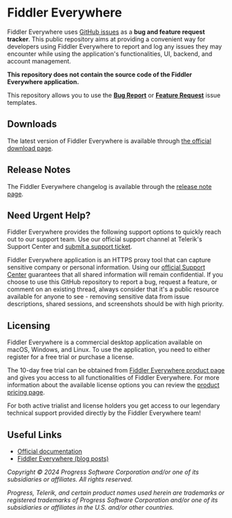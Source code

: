 # Fiddler Everywhere

Fiddler Everywhere uses [GitHub issues](https://github.com/telerik/fiddler-everywhere/issues) as a **bug and feature request tracker**. This public repository aims at providing a convenient way for developers using Fiddler Everywhere to report and log any issues they may encounter while using the application's functionalities, UI, backend, and account management.

**This repository does not contain the source code of the Fiddler Everywhere application.**

This repository allows you to use the [**Bug Report**](https://github.com/telerik/fiddler-everywhere/issues/new?assignees=&labels=Bug&projects=&template=bug_report.md&title=) or [**Feature Request**](https://github.com/telerik/fiddler-everywhere/issues/new?assignees=&labels=%D0%95nhancement&projects=&template=feature_request.md&title=) issue templates.


## Downloads

The latest version of Fiddler Everywhere is available through [the official download page](https://www.telerik.com/download/fiddler-everywhere).

## Release Notes

The Fiddler Everywhere changelog is available through the [release note page](https://www.telerik.com/support/whats-new/fiddler-everywhere/release-history).

## Need Urgent Help?

Fiddler Everywhere provides the following support options to quickly reach out to our support team. Use our official support channel at Telerik's Support Center and [submit a support ticket](https://www.telerik.com/account/support-tickets). 


Fiddler Everywhere application is an HTTPS proxy tool that can capture sensitive company or personal information. Using our [official Support Center](https://www.telerik.com/account/support-center) guarantees that all shared information will remain confidential. If you choose to use this GitHub repository to report a bug, request a feature, or comment on an existing thread, always consider that it's a public resource available for anyone to see - removing sensitive data from issue descriptions, shared sessions, and screenshots should be with high priority.


 
## Licensing

Fiddler Everywhere is a commercial desktop application available on macOS, Windows, and Linux. To use the application, you need to either register for a free trial or purchase a license.

The 10-day free trial can be obtained from [Fiddler Everywhere product page](https://www.telerik.com/fiddler) and gives you access to all functionalities of Fiddler Everywhere. For more information about the available license options you can review the [product pricing page](https://www.telerik.com/purchase/fiddler).

For both active trialist and license holders you get access to our legendary technical support provided directly by the Fiddler Everywhere team!

## Useful Links

* [Official documentation](https://docs.telerik.com/fiddler-everywhere/introduction)
* [Fiddler Everywhere (blog posts)](https://www.telerik.com/blogs/productivity-debugging)


_Copyright © 2024 Progress Software Corporation and/or one of its subsidiaries or affiliates. All rights reserved._

_Progress, Telerik, and certain product names used herein are trademarks or registered trademarks of Progress Software Corporation and/or one of its subsidiaries or affiliates in the U.S. and/or other countries._

